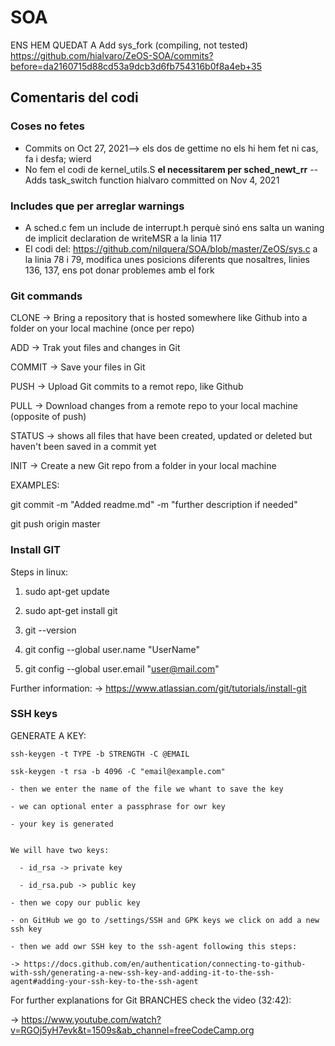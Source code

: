 
# SOA
ENS HEM QUEDAT A Add sys_fork (compiling, not tested)
https://github.com/hialvaro/ZeOS-SOA/commits?before=da2160715d88cd53a9dcb3d6fb754316b0f8a4eb+35

## Comentaris del codi

### Coses no fetes
- Commits on Oct 27, 2021--> els dos de gettime no els hi hem fet ni cas, fa i desfa; wierd
- No fem el codi de kernel_utils.S **el necessitarem per sched_newt_rr** -- Adds task_switch function hialvaro committed on Nov 4, 2021

### Includes que per arreglar warnings
- A sched.c fem un include de interrupt.h perquè sinó ens salta un waning de implicit declaration de writeMSR a la linia 117
- El codi del: https://github.com/nilquera/SOA/blob/master/ZeOS/sys.c a la linia 78 i 79, modifica unes posicions diferents que nosaltres, linies 136, 137, ens pot donar problemes amb el fork


### Git commands
CLONE -> Bring a repository that is hosted somewhere like Github into a folder on your local machine (once per repo)

ADD -> Trak yout files and changes in Git

COMMIT -> Save your files in Git

PUSH -> Upload Git commits to a remot repo, like Github

PULL -> Download changes from a remote repo to your local machine (opposite of push)

STATUS -> shows all files that have been created, updated or deleted but haven't been saved in a commit yet

INIT -> Create a new Git repo from a folder in your local machine


EXAMPLES:

  git commit -m "Added readme.md" -m "further description if needed"
  
  git push origin master

### Install GIT

Steps in linux:

1) sudo apt-get update  

2) sudo apt-get install git  

3) git --version

4) git config --global user.name "UserName"

5) git config --global user.email "user@mail.com"

Further information:
-> https://www.atlassian.com/git/tutorials/install-git

### SSH keys

GENERATE A KEY: 

    ssh-keygen -t TYPE -b STRENGTH -C @EMAIL
    
    ssk-keygen -t rsa -b 4096 -C "email@example.com"

    - then we enter the name of the file we whant to save the key
    
    - we can optional enter a passphrase for owr key
    
    - your key is generated
    

    We will have two keys: 
    
      - id_rsa -> private key
      
      - id_rsa.pub -> public key

    - then we copy our public key
    
    - on GitHub we go to /settings/SSH and GPK keys we click on add a new ssh key
    
    - then we add owr SSH key to the ssh-agent following this steps:
    
    -> https://docs.github.com/en/authentication/connecting-to-github-with-ssh/generating-a-new-ssh-key-and-adding-it-to-the-ssh-agent#adding-your-ssh-key-to-the-ssh-agent 


For further explanations for Git BRANCHES check the video (32:42):

-> https://www.youtube.com/watch?v=RGOj5yH7evk&t=1509s&ab_channel=freeCodeCamp.org
